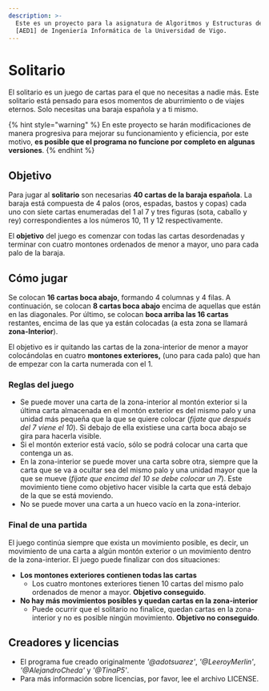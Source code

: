 ```yaml
---
description: >-
  Este es un proyecto para la asignatura de Algoritmos y Estructuras de Datos 1
  [AED1] de Ingeniería Informática de la Universidad de Vigo.
---
```


# Solitario

El solitario es un juego de cartas para el que no necesitas a nadie más. Este solitario está pensado para esos momentos de aburrimiento o de viajes eternos. Solo necesitas una baraja española y a ti mismo.

{% hint style="warning" %}
En este proyecto se harán modificaciones de manera progresiva para mejorar su funcionamiento y eficiencia, por este motivo, **es posible que el programa no funcione por completo en algunas versiones**.
{% endhint %}

## Objetivo

Para jugar al **solitario** son necesarias **40 cartas de la baraja española**. La baraja está compuesta de 4 palos \(oros, espadas, bastos y copas\) cada uno con siete cartas enumeradas del 1 al 7 y tres figuras \(sota, caballo y rey\) correspondientes a los números 10, 11 y 12 respectivamente.

El **objetivo** del juego es comenzar con todas las cartas desordenadas y terminar con cuatro montones ordenados de menor a mayor, uno para cada palo de la baraja.

## Cómo jugar

Se colocan **16 cartas boca abajo**, formando 4 columnas y 4 filas. A continuación, se colocan **8 cartas boca abajo** encima de aquellas que están en las diagonales. Por último, se colocan **boca arriba las 16 cartas** restantes, encima de las que ya están colocadas \(a esta zona se llamará **zona-Interior**\).

El objetivo es ir quitando las cartas de la zona-interior de menor a mayor colocándolas en cuatro **montones exteriores,** \(uno para cada palo\) que han de empezar con la carta numerada con el 1.

### Reglas del juego

* Se puede mover una carta de la zona-interior al montón exterior si la última carta almacenada en el montón exterior es del mismo palo y una unidad más pequeña que la que se quiere colocar \(_fíjate que después del 7 viene el 10_\). Si debajo de ella existiese una carta boca abajo se gira para hacerla visible.
* Si el montón exterior está vacío, sólo se podrá colocar una carta que contenga un as.
* En la zona-interior se puede mover una carta sobre otra, siempre que la carta que se va a ocultar sea del mismo palo y una unidad mayor que la que se mueve \(_fíjate que encima del 10 se debe colocar un 7_\). Este movimiento tiene como objetivo hacer visible la carta que está debajo de la que se está moviendo.
* No se puede mover una carta a un hueco vacío en la zona-interior.

### Final de una partida

El juego continúa siempre que exista un movimiento posible, es decir, un movimiento de una carta a algún montón exterior o un movimiento dentro de la zona-interior. El juego puede finalizar con dos situaciones:

* **Los montones exteriores contienen todas las cartas**
  * Los cuatro montones exteriores tienen 10 cartas del mismo palo ordenados de menor a mayor. **Objetivo conseguido**.
* **No hay más movimientos posibles y quedan cartas en la zona-interior**
  * Puede ocurrir que el solitario no finalice, quedan cartas en la zona-interior y no es posible ningún movimiento. **Objetivo no conseguido**.

## 

## Creadores y licencias

* El programa fue creado originalmente _'@adotsuarez'_, _'@LeeroyMerlin'_, _'@AlejandroCheda'_ y _'@TinaP5'_.
* Para más información sobre licencias, por favor, lee el archivo LICENSE.

